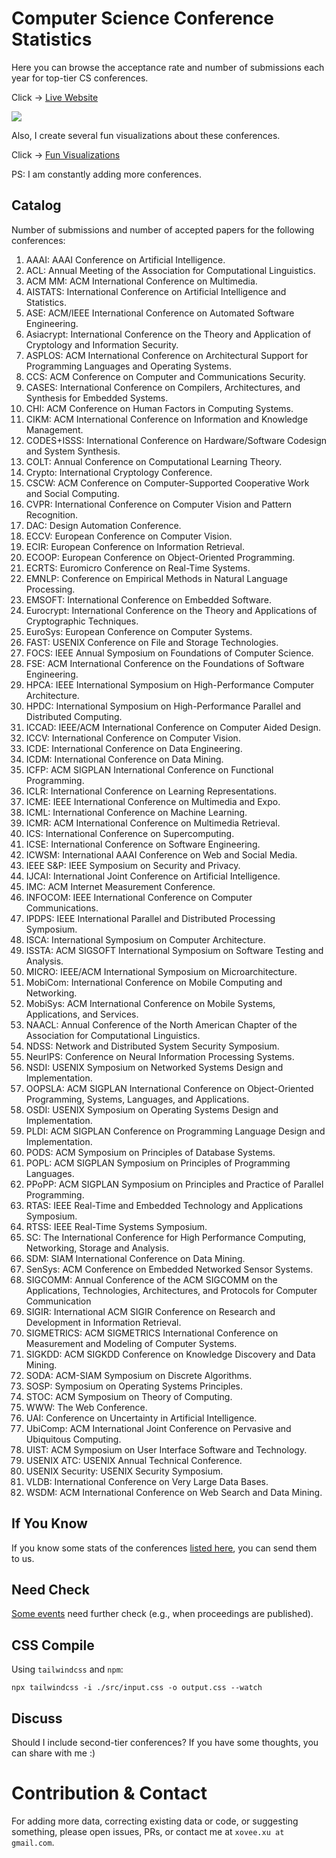 # Computer Science Conference Statistics

Here you can browse the acceptance rate and number of submissions each year for top-tier CS conferences.

Click -> [Live Website](https://csconfstats.xoveexu.com/)

![](./img/csconfstats-intro.png)

Also, I create several fun visualizations about these conferences. 

Click -> [Fun Visualizations](https://csconfstats.xoveexu.com/fun-fact.html)

PS: I am constantly adding more conferences. 

## Catalog

Number of submissions and number of accepted papers for the following conferences:

1. AAAI: AAAI Conference on Artificial Intelligence.
1. ACL: Annual Meeting of the Association for Computational Linguistics.
1. ACM MM: ACM International Conference on Multimedia.
1. AISTATS: International Conference on Artificial Intelligence and Statistics. 
1. ASE: ACM/IEEE International Conference on Automated Software Engineering. 
1. Asiacrypt: International Conference on the Theory and Application of Cryptology and Information Security.
1. ASPLOS: ACM International Conference on Architectural Support for Programming Languages and Operating Systems. 
1. CCS: ACM Conference on Computer and Communications Security.
1. CASES: International Conference on Compilers, Architectures, and Synthesis for Embedded Systems.
1. CHI: ACM Conference on Human Factors in Computing Systems.
1. CIKM: ACM International Conference on Information and Knowledge Management.
1. CODES+ISSS: International Conference on Hardware/Software Codesign and System Synthesis.
1. COLT: Annual Conference on Computational Learning Theory.
1. Crypto: International Cryptology Conference.
1. CSCW: ACM Conference on Computer-Supported Cooperative Work and Social Computing.
1. CVPR: International Conference on Computer Vision and Pattern Recognition.
1. DAC: Design Automation Conference. 
1. ECCV: European Conference on Computer Vision.
1. ECIR: European Conference on Information Retrieval.
1. ECOOP: European Conference on Object-Oriented Programming. 
1. ECRTS: Euromicro Conference on Real-Time Systems.
1. EMNLP: Conference on Empirical Methods in Natural Language Processing.
1. EMSOFT: International Conference on Embedded Software.
1. Eurocrypt: International Conference on the Theory and Applications of Cryptographic Techniques.
1. EuroSys: European Conference on Computer Systems.
1. FAST: USENIX Conference on File and Storage Technologies.
1. FOCS: IEEE Annual Symposium on Foundations of Computer Science.
1. FSE: ACM International Conference on the Foundations of Software Engineering.
1. HPCA: IEEE International Symposium on High-Performance Computer Architecture.
1. HPDC: International Symposium on High-Performance Parallel and Distributed Computing.
1. ICCAD: IEEE/ACM International Conference on Computer Aided Design.
1. ICCV: International Conference on Computer Vision.
1. ICDE: International Conference on Data Engineering.
1. ICDM: International Conference on Data Mining.
1. ICFP: ACM SIGPLAN International Conference on Functional Programming.
1. ICLR: International Conference on Learning Representations.
1. ICME: IEEE International Conference on Multimedia and Expo.
1. ICML: International Conference on Machine Learning.
1. ICMR: ACM International Conference on Multimedia Retrieval.
1. ICS: International Conference on Supercomputing.
1. ICSE: International Conference on Software Engineering.
1. ICWSM: International AAAI Conference on Web and Social Media.
1. IEEE S&P: IEEE Symposium on Security and Privacy. 
1. IJCAI: International Joint Conference on Artificial Intelligence.
1. IMC: ACM Internet Measurement Conference.
1. INFOCOM: IEEE International Conference on Computer Communications.
1. IPDPS: IEEE International Parallel and Distributed Processing Symposium. 
1. ISCA: International Symposium on Computer Architecture.
1. ISSTA: ACM SIGSOFT International Symposium on Software Testing and Analysis. 
1. MICRO: IEEE/ACM International Symposium on Microarchitecture. 
1. MobiCom: International Conference on Mobile Computing and Networking.
1. MobiSys: ACM International Conference on Mobile Systems, Applications, and Services.
1. NAACL: Annual Conference of the North American Chapter of the Association for Computational Linguistics.
1. NDSS: Network and Distributed System Security Symposium. 
1. NeurIPS: Conference on Neural Information Processing Systems.
1. NSDI: USENIX Symposium on Networked Systems Design and Implementation.
1. OOPSLA: ACM SIGPLAN International Conference on Object-Oriented Programming, Systems, Languages, and Applications. 
1. OSDI: USENIX Symposium on Operating Systems Design and Implementation. 
1. PLDI: ACM SIGPLAN Conference on Programming Language Design and Implementation.
1. PODS: ACM Symposium on Principles of Database Systems.
1. POPL: ACM SIGPLAN Symposium on Principles of Programming Languages.
1. PPoPP: ACM SIGPLAN Symposium on Principles and Practice of Parallel Programming.
1. RTAS: IEEE Real-Time and Embedded Technology and Applications Symposium. 
1. RTSS: IEEE Real-Time Systems Symposium. 
1. SC: The International Conference for High Performance Computing, Networking, Storage and Analysis.
1. SDM: SIAM International Conference on Data Mining.
1. SenSys: ACM Conference on Embedded Networked Sensor Systems.
1. SIGCOMM: Annual Conference of the ACM SIGCOMM on the Applications, Technologies, Architectures, and Protocols for Computer Communication
1. SIGIR: International ACM SIGIR Conference on Research and Development in Information Retrieval.
1. SIGMETRICS: ACM SIGMETRICS International Conference on Measurement and Modeling of Computer Systems.
1. SIGKDD: ACM SIGKDD Conference on Knowledge Discovery and Data Mining.
1. SODA: ACM-SIAM Symposium on Discrete Algorithms. 
1. SOSP: Symposium on Operating Systems Principles.
1. STOC: ACM Symposium on Theory of Computing. 
1. WWW: The Web Conference.
1. UAI: Conference on Uncertainty in Artificial Intelligence. 
1. UbiComp: ACM International Joint Conference on Pervasive and Ubiquitous Computing.
1. UIST: ACM Symposium on User Interface Software and Technology.
1. USENIX ATC: USENIX Annual Technical Conference.
1. USENIX Security: USENIX Security Symposium. 
1. VLDB: International Conference on Very Large Data Bases.
1. WSDM: ACM International Conference on Web Search and Data Mining.


## If You Know

If you know some stats of the conferences [listed here](./If-You-Know.md), you can send them to us. 

## Need Check

[Some events](./Need-Check.md) need further check (e.g., when proceedings are published). 

## CSS Compile

Using `tailwindcss` and `npm`:
```shell
npx tailwindcss -i ./src/input.css -o output.css --watch
```

## Discuss

Should I include second-tier conferences? If you have some thoughts, you can share with me :)


# Contribution & Contact

For adding more data, correcting existing data or code, or suggesting something, please open issues, PRs, or contact me at `xovee.xu at gmail.com`.

